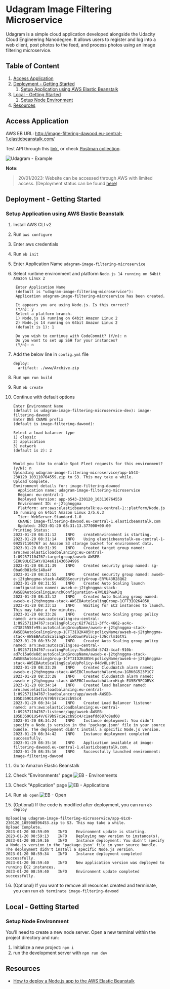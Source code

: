 # Udagram Image Filtering Microservice

Udagram is a simple cloud application developed alongside the Udacity Cloud Engineering Nanodegree. It allows users to register and log into a web client, post photos to the feed, and process photos using an image filtering microservice.

## Table of Content

1. [Access Application](#access-application)
2. [Deployment - Getting Started](#deployment---getting-started)
   1. [Setup Application using AWS Elastic Beanstalk](#setup-application-using-aws-elastic-beanstalk)
3. [Local - Getting Started](#local---getting-started)
   1. [Setup Node Environment](#setup-node-environment)
4. [Resources](#resources)

## Access Application

AWS EB URL: http://image-filtering-dawood.eu-central-1.elasticbeanstalk.com/

Test API through this [link](http://image-filtering-dawood.eu-central-1.elasticbeanstalk.com/filteredimage?image_url=https://raw.githubusercontent.com/MohammmedDawood/deploy-a-static-website-on-aws/main/docs/images/website-homepage.png),
or check [Postman collection](/cloud-cdnd-c2-final.postman_collection.json).

![Udagram - Example](/deployment_screenshots/udagram_example.png)

**Note:**

> 20/01/2023: Website can be accessed through AWS with limited access.
> (Deployment status can be found [here](/deployment_screenshots/))

## Deployment - Getting Started

### Setup Application using AWS Elastic Beanstalk

1. Install AWS CLI v2
2. Run `aws configure`
3. Enter aws credentials
4. Run `eb init`
5. Enter Application Name `udagram-image-filtering-microservice`
6. Select runtime environment and platform `Node.js 14 running on 64bit Amazon Linux 2`

   ```shell
    Enter Application Name
    (default is "udagram-image-filtering-microservice"):
    Application udagram-image-filtering-microservice has been created.

    It appears you are using Node.js. Is this correct?
    (Y/n): y
    Select a platform branch.
    1) Node.js 16 running on 64bit Amazon Linux 2
    2) Node.js 14 running on 64bit Amazon Linux 2
    (default is 1): 1

    Do you wish to continue with CodeCommit? (Y/n): n
    Do you want to set up SSH for your instances?
    (Y/n): n
   ```

7. Add the below line in `config.yml` file
   ```shell
   deploy:
     artifact: ./www/Archive.zip
   ```
8. Run `npm run build`
9. Run `eb create`
10. Continue with default options

    ```shell
    Enter Environment Name
    (default is udagram-image-filtering-microservice-dev): image-filtering-dawood
    Enter DNS CNAME prefix
    (default is image-filtering-dawood):

    Select a load balancer type
    1) classic
    2) application
    3) network
    (default is 2): 2


    Would you like to enable Spot Fleet requests for this environment? (y/N): n
    Uploading udagram-image-filtering-microservice/app-b543-230120_103110764559.zip to S3. This may take a while.
    Upload Complete.
    Environment details for: image-filtering-dawood
      Application name: udagram-image-filtering-microservice
      Region: eu-central-1
      Deployed Version: app-b543-230120_103110764559
      Environment ID: e-j2tghnggma
      Platform: arn:aws:elasticbeanstalk:eu-central-1::platform/Node.js 16 running on 64bit Amazon Linux 2/5.6.3
      Tier: WebServer-Standard-1.0
      CNAME: image-filtering-dawood.eu-central-1.elasticbeanstalk.com
      Updated: 2023-01-20 08:31:13.377000+00:00
    Printing Status:
    2023-01-20 08:31:12    INFO    createEnvironment is starting.
    2023-01-20 08:31:14    INFO    Using elasticbeanstalk-eu-central-1-092571104767 as Amazon S3 storage bucket for environment data.
    2023-01-20 08:31:39    INFO    Created target group named: arn:aws:elasticloadbalancing:eu-central-1:092571104767:targetgroup/awseb-AWSEB-SEUU9UL6ZSAY/824e611436694996
    2023-01-20 08:31:39    INFO    Created security group named: sg-0ba0d081d6c148a4f
    2023-01-20 08:31:55    INFO    Created security group named: awseb-e-j2tghnggma-stack-AWSEBSecurityGroup-ERYU43R28Q62
    2023-01-20 08:31:55    INFO    Created Auto Scaling launch configuration named: awseb-e-j2tghnggma-stack-AWSEBAutoScalingLaunchConfiguration-e7W1QiPwwKJq
    2023-01-20 08:33:12    INFO    Created Auto Scaling group named: awseb-e-j2tghnggma-stack-AWSEBAutoScalingGroup-1CFT3IO2K405H
    2023-01-20 08:33:12    INFO    Waiting for EC2 instances to launch. This may take a few minutes.
    2023-01-20 08:33:28    INFO    Created Auto Scaling group policy named: arn:aws:autoscaling:eu-central-1:092571104767:scalingPolicy:62f7e211-3ffc-4662-ac4c-d7382555fe95:autoScalingGroupName/awseb-e-j2tghnggma-stack-AWSEBAutoScalingGroup-1CFT3IO2K405H:policyName/awseb-e-j2tghnggma-stack-AWSEBAutoScalingScaleDownPolicy-lJGcrlm16tVi
    2023-01-20 08:33:28    INFO    Created Auto Scaling group policy named: arn:aws:autoscaling:eu-central-1:092571104767:scalingPolicy:7ba9dd3d-5743-4caf-910b-ad7c15a0de8d:autoScalingGroupName/awseb-e-j2tghnggma-stack-AWSEBAutoScalingGroup-1CFT3IO2K405H:policyName/awseb-e-j2tghnggma-stack-AWSEBAutoScalingScaleUpPolicy-04dv8LsHtl1o
    2023-01-20 08:33:28    INFO    Created CloudWatch alarm named: awseb-e-j2tghnggma-stack-AWSEBCloudwatchAlarmLow-1GRK6G523P1C7
    2023-01-20 08:33:28    INFO    Created CloudWatch alarm named: awseb-e-j2tghnggma-stack-AWSEBCloudwatchAlarmHigh-EX5BY9FCOBVX
    2023-01-20 08:34:14    INFO    Created load balancer named: arn:aws:elasticloadbalancing:eu-central-1:092571104767:loadbalancer/app/awseb-AWSEB-105D359O1US4V/679b97c1e2cb95c4
    2023-01-20 08:34:14    INFO    Created Load Balancer listener named: arn:aws:elasticloadbalancing:eu-central-1:092571104767:listener/app/awseb-AWSEB-105D359O1US4V/679b97c1e2cb95c4/c1aefdd687c8ed60
    2023-01-20 08:34:24    INFO    Instance deployment: You didn't specify a Node.js version in the 'package.json' file in your source bundle. The deployment didn't install a specific Node.js version.
    2023-01-20 08:34:42    INFO    Instance deployment completed successfully.
    2023-01-20 08:35:16    INFO    Application available at image-filtering-dawood.eu-central-1.elasticbeanstalk.com.
    2023-01-20 08:35:16    INFO    Successfully launched environment: image-filtering-dawood
    ```

11. Go to Amazon Elastic Beanstalk
12. Check "Environments" page
    ![EB - Environments](/deployment_screenshots/eb_environments.png)
13. Check "Application" page
    ![EB - Applications](/deployment_screenshots/eb_applications.png)
14. Run `eb open`
    ![EB - Open](/deployment_screenshots/eb_open.png)
15. (Optional) If the code is modified after deployment, you can run `eb deploy`

```shell
Uploading udagram-image-filtering-microservice/app-81c0-230120_105908596453.zip to S3. This may take a while.
Upload Complete.
2023-01-20 08:59:09    INFO    Environment update is starting.
2023-01-20 08:59:13    INFO    Deploying new version to instance(s).
2023-01-20 08:59:16    INFO    Instance deployment: You didn't specify a Node.js version in the 'package.json' file in your source bundle. The deployment didn't install a specific Node.js version.
2023-01-20 08:59:34    INFO    Instance deployment completed successfully.
2023-01-20 08:59:40    INFO    New application version was deployed to running EC2 instances.
2023-01-20 08:59:40    INFO    Environment update completed successfully.

```

16. (Optional) If you want to remove all resources created and terminate, you can run `eb terminate image-filtering-dawood`

## Local - Getting Started

### Setup Node Environment

You'll need to create a new node server. Open a new terminal within the project directory and run:

1. Initialize a new project: `npm i`
2. run the development server with `npm run dev`

## Resources

- [How to deploy a Node.js app to the AWS Elastic Beanstalk](https://www.freecodecamp.org/news/how-to-deploy-a-node-js-app-to-the-aws-elastic-beanstalk-f150899ed977/)
